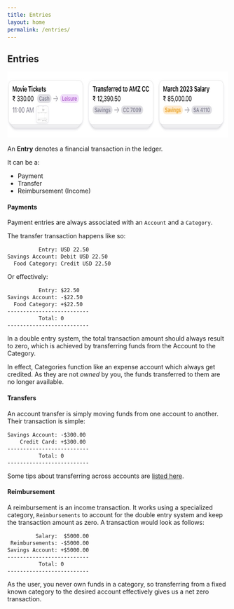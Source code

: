 ```yaml
---
title: Entries
layout: home
permalink: /entries/
---
```


## Entries

<picture>
  <source media="(prefers-color-scheme: dark)" srcset="/assets/images/entries/header-dark.jpg 1x, /assets/images/entries/header-dark@2x.jpg 2x, /assets/images/entries/header-dark@3x.jpg 3x">
  <img src="/assets/images/entries/header.jpg" srcset="/assets/images/entries/header@2x.jpg 2x, /assets/images/entries/header@3x.jpg 3x" width="712" height="150" alt="Graphical representation of Pockity's entries"/>
</picture>

An **Entry** denotes a financial transaction in the ledger. 

It can be a:
- Payment 
- Transfer 
- Reimbursement (Income)

#### Payments 
Payment entries are always associated with an `Account` and a `Category`. 

The transfer transaction happens like so:
```
          Entry: USD 22.50
Savings Account: Debit USD 22.50
  Food Category: Credit USD 22.50
```

Or effectively:
```
          Entry: $22.50
Savings Account: -$22.50
  Food Category: +$22.50
--------------------------
          Total: 0
--------------------------
```

In a double entry system, the total transaction amount should always result to zero, which is achieved by transferring funds from the Account to the Category. 

In effect, Categories function like an expense account which always get credited. As they are not *owned* by you, the funds transferred to them are no longer available. 


#### Transfers
An account transfer is simply moving funds from one account to another. Their transaction is simple:
```
Savings Account: -$300.00
    Credit Card: +$300.00
--------------------------
          Total: 0
--------------------------
```

Some tips about transferring across accounts are [listed here](/entries/transfers/).

#### Reimbursement 
A reimbursement is an income transaction. It works using a specialized category, `Reimbursements` to account for the double entry system and keep the transaction amount as zero. A transaction would look as follows:
```
         Salary:  $5000.00
 Reimbursements: -$5000.00
Savings Account: +$5000.00
--------------------------
          Total: 0
--------------------------
```

As the user, you never own funds in a category, so transferring from a fixed known category to the desired account effectively gives us a net zero transaction. 

